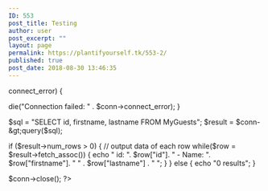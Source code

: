```yaml
---
ID: 553
post_title: Testing
author: user
post_excerpt: ""
layout: page
permalink: https://plantifyourself.tk/553-2/
published: true
post_date: 2018-08-30 13:46:35
---
```

<!--?php
$servername = "localhost";
$username = "username";
$password = "password";
$dbname = "myDB";

// Create connection
$conn = new mysqli($servername, $username, $password, $dbname);
// Check connection
if ($conn--->connect_error) {
die("Connection failed: " . $conn-&gt;connect_error);
}

$sql = "SELECT id, firstname, lastname FROM MyGuests";
$result = $conn-&gt;query($sql);

if ($result-&gt;num_rows &gt; 0) {
// output data of each row
while($row = $result-&gt;fetch_assoc()) {
echo "
id: ". $row["id"]. " - Name: ". $row["firstname"]. " " . $row["lastname"] . "
";
}
} else {
echo "0 results";
}

$conn-&gt;close();
?&gt;